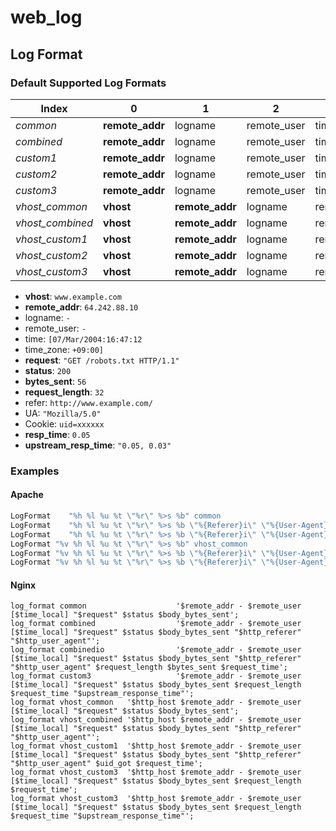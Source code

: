 # web_log

## Log Format

### Default Supported Log Formats

|Index           |0              |1              |2          |3          |4        |5          |6          |7             |8                 |9                 |10                    |11                    |12           |
|----------------|---------------|---------------|-----------|-----------|---------|-----------|-----------|--------------|------------------|------------------|----------------------|----------------------|-------------|
|*common*        |**remote_addr**|logname        |remote_user|time       |time_zone|**request**|**status** |**bytes_sent**|                  |                  |                      |                      |             |  
|*combined*      |**remote_addr**|logname        |remote_user|time       |time_zone|**request**|**status** |**bytes_sent**|refer             |UA                |                      |                      |             |  
|*custom1*       |**remote_addr**|logname        |remote_user|time       |time_zone|**request**|**status** |**bytes_sent**|refer             |UA                |Cookie                |**resp_time**         |             |  
|*custom2*       |**remote_addr**|logname        |remote_user|time       |time_zone|**request**|**status** |**bytes_sent**|**request_length**|**resp_time**     |                      |                      |             |  
|*custom3*       |**remote_addr**|logname        |remote_user|time       |time_zone|**request**|**status** |**bytes_sent**|**request_length**|**resp_time**     |**upstream_resp_time**|                      |             |  
|*vhost_common*  |**vhost**      |**remote_addr**|logname    |remote_user|time     |time_zone  |**request**|**status**    |**bytes_sent**    |                  |                      |                      |             |
|*vhost_combined*|**vhost**      |**remote_addr**|logname    |remote_user|time     |time_zone  |**request**|**status**    |**bytes_sent**    |refer             |UA                    |                      |             |
|*vhost_custom1* |**vhost**      |**remote_addr**|logname    |remote_user|time     |time_zone  |**request**|**status**    |**bytes_sent**    |refer             |UA                    |Cookie                |**resp_time**|
|*vhost_custom2* |**vhost**      |**remote_addr**|logname    |remote_user|time     |time_zone  |**request**|**status**    |**bytes_sent**    |**request_length**|**resp_time**         |                      |             |
|*vhost_custom3* |**vhost**      |**remote_addr**|logname    |remote_user|time     |time_zone  |**request**|**status**    |**bytes_sent**    |**request_length**|**resp_time**         |**upstream_resp_time**|             |

* **vhost**: `www.example.com`
* **remote_addr**: `64.242.88.10`
* logname: `-`
* remote_user: `-`
* time: `[07/Mar/2004:16:47:12`
* time_zone: `+09:00]`
* **request**: `"GET /robots.txt HTTP/1.1"`
* **status**: `200`
* **bytes_sent**: `56`
* **request_length**: `32`
* refer: `http://www.example.com/`
* UA: `"Mozilla/5.0"`
* Cookie: `uid=xxxxxx`
* **resp_time**: `0.05`
* **upstream_resp_time**: `"0.05, 0.03"`

### Examples

#### Apache

```apache
LogFormat    "%h %l %u %t \"%r\" %>s %b" common
LogFormat    "%h %l %u %t \"%r\" %>s %b \"%{Referer}i\" \"%{User-Agent}i\"" combined
LogFormat    "%h %l %u %t \"%r\" %>s %b \"%{Referer}i\" \"%{User-Agent}i\" %I %O %D" combinedio
LogFormat "%v %h %l %u %t \"%r\" %>s %b" vhost_common
LogFormat "%v %h %l %u %t \"%r\" %>s %b \"%{Referer}i\" \"%{User-Agent}i\"" vhost_combined
LogFormat "%v %h %l %u %t \"%r\" %>s %b \"%{Referer}i\" \"%{User-Agent}i\" %I %O %D" vhost_combinedio
```

#### Nginx

```nginx
log_format common                    '$remote_addr - $remote_user [$time_local] "$request" $status $body_bytes_sent';
log_format combined                  '$remote_addr - $remote_user [$time_local] "$request" $status $body_bytes_sent "$http_referer" "$http_user_agent"';
log_format combinedio                '$remote_addr - $remote_user [$time_local] "$request" $status $body_bytes_sent "$http_referer" "$http_user_agent" $request_length $bytes_sent $request_time';
log_format custom3                   '$remote_addr - $remote_user [$time_local] "$request" $status $body_bytes_sent $request_length $request_time "$upstream_response_time"';
log_format vhost_common   '$http_host $remote_addr - $remote_user [$time_local] "$request" $status $body_bytes_sent';
log_format vhost_combined '$http_host $remote_addr - $remote_user [$time_local] "$request" $status $body_bytes_sent "$http_referer" "$http_user_agent"';
log_format vhost_custom1  '$http_host $remote_addr - $remote_user [$time_local] "$request" $status $body_bytes_sent "$http_referer" "$http_user_agent" $uid_got $request_time';
log_format vhost_custom3  '$http_host $remote_addr - $remote_user [$time_local] "$request" $status $body_bytes_sent $request_length $request_time';
log_format vhost_custom3  '$http_host $remote_addr - $remote_user [$time_local] "$request" $status $body_bytes_sent $request_length $request_time "$upstream_response_time"';
```
